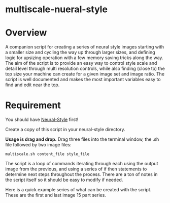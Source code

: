 # multiscale-nueral-style
# Overview
A companion script for creating a series of neural style images starting with a smaller size and cycling the way up through larger sizes, and defining logic for upsizing operation with a few memory saving tricks along the way. The aim of the script is to provide an easy way to control style scale and detail level through multi resolution controls, while also finding (close to) the top size your machine can create for a given image set and image ratio. The script is well documented and makes the most important variables easy to find and edit near the top.

# Requirement
You should have [Neural-Style](https://github.com/jcjohnson/neural-style/) first!


Create a copy of this script in your neural-style directory. 

<strong>Usage is drag and drop.</strong> Drag three files into the terminal window, the .sh file followed by two image files:

`multiscale.sh content_file style_file`


The script is a loop of commands iterating through each using the output image from the previous, and using a series of if then statements to determine next steps throughout the process. There are a ton of notes in the script itself so it should be easy to modify if needed.

Here is a quick example series of what can be created with the script. These are the first and last image 15 part series. 

<img src="http://i.imgur.com/dIlrNW7.jpg" alt=""/>
<img src="http://i.imgur.com/0TCApCR.jpg" alt=""/>
<img src="http://i.imgur.com/vVURJIM.jpg" alt=""/>
<img src="http://i.imgur.com/fxPJHpY.jpg" alt=""/>

